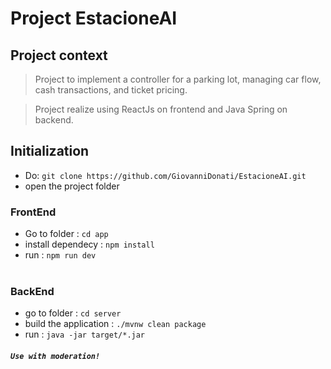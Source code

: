 # Project EstacioneAI

## Project context

> Project to implement a controller for a parking lot, managing car flow, cash transactions, and ticket pricing.

> Project realize using ReactJs on frontend and Java Spring on backend. 
## Initialization

- Do: `git clone https://github.com/GiovanniDonati/EstacioneAI.git` <br>
- open the project folder

### FrontEnd
- Go to folder : `cd app` <br>
- install dependecy : `npm install` <br>
- run : `npm run dev` <br><br>

### BackEnd
- go to folder : `cd server` <br>
- build the application : `./mvnw clean package` <br>
- run : `java -jar target/*.jar` <br>
 

#### *`Use with moderation!`*